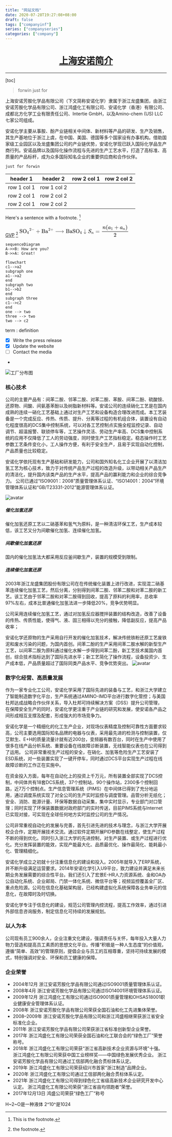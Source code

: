 ```yaml
---
title: "网站文档"
date: 2020-07-28T19:27:08+08:00
draft: false
tags: ["companyinf"]
series: ["companyseries"]
categories: ["company"]
---
```


# <center>[上海安诺简介](https://www.amino-chem.cn/)</center>
-------------------------------------------------------

[toc]

> forwin
just
for 



上海安诺芳胺化学品有限公司（下文简称安诺化学）隶属于浙江龙盛集团，由浙江安诺芳胺化学品有限公司、浙江鸿盛化工有限公司、安诺化学（香港）有限公司、成都北方化学工业有限责任公司、Intertie GmbH，以及Amino-chem (US) LLC七家公司组成。

安诺化学主要从事胺、酚产业链相关中间体、新材料等产品的研发、生产及销售，其生产基地位于浙江上虞，在中国、美国、德国等多个国家设有办事机构。借助国家级工业园区以及龙盛集团公司的产业链优势，安诺化学现已跃入国际化学品生产商行列。安诺品牌以及国际化操作流程与先进的生产工艺水平，打造了高标准、高质量的产品标杆，成为众多国际知名企业的重要供应商和合作伙伴。

`just for forwin`

| header 1    | header 2    | row 2 col 1 | row 2 col 2 |
| ----------- | ----------- | ----------- | ----------- |
| row 1 col 1 | row 1 col 2 |
| row 2 col 1 | row 2 col 2 |
| row 2 col 1 | row 2 col 2 |


Here's a sentence with a footnote. [^1]


[GVP](https://gitee.com/gvp "test") [^2]
<svg xmlns="http://www.w3.org/2000/svg" width="44.727ex" height="4.855ex" viewBox="0 -1460 19769.5 2146" xmlns:xlink="http://www.w3.org/1999/xlink" aria-hidden="true" style=""><defs><path id="MJX-4-TEX-N-53" d="M55 507Q55 590 112 647T243 704H257Q342 704 405 641L426 672Q431 679 436 687T446 700L449 704Q450 704 453 704T459 705H463Q466 705 472 699V462L466 456H448Q437 456 435 459T430 479Q413 605 329 646Q292 662 254 662Q201 662 168 626T135 542Q135 508 152 480T200 435Q210 431 286 412T370 389Q427 367 463 314T500 191Q500 110 448 45T301 -21Q245 -21 201 -4T140 27L122 41Q118 36 107 21T87 -7T78 -21Q76 -22 68 -22H64Q61 -22 55 -16V101Q55 220 56 222Q58 227 76 227H89Q95 221 95 214Q95 182 105 151T139 90T205 42T305 24Q352 24 386 62T420 155Q420 198 398 233T340 281Q284 295 266 300Q261 301 239 306T206 314T174 325T141 343T112 367T85 402Q55 451 55 507Z"></path><path id="MJX-4-TEX-N-4F" d="M56 340Q56 423 86 494T164 610T270 680T388 705Q521 705 621 601T722 341Q722 260 693 191T617 75T510 4T388 -22T267 3T160 74T85 189T56 340ZM467 647Q426 665 388 665Q360 665 331 654T269 620T213 549T179 439Q174 411 174 354Q174 144 277 61Q327 20 385 20H389H391Q474 20 537 99Q603 188 603 354Q603 411 598 439Q577 592 467 647Z"></path><path id="MJX-4-TEX-N-34" d="M462 0Q444 3 333 3Q217 3 199 0H190V46H221Q241 46 248 46T265 48T279 53T286 61Q287 63 287 115V165H28V211L179 442Q332 674 334 675Q336 677 355 677H373L379 671V211H471V165H379V114Q379 73 379 66T385 54Q393 47 442 46H471V0H462ZM293 211V545L74 212L183 211H293Z"></path><path id="MJX-4-TEX-N-32" d="M109 429Q82 429 66 447T50 491Q50 562 103 614T235 666Q326 666 387 610T449 465Q449 422 429 383T381 315T301 241Q265 210 201 149L142 93L218 92Q375 92 385 97Q392 99 409 186V189H449V186Q448 183 436 95T421 3V0H50V19V31Q50 38 56 46T86 81Q115 113 136 137Q145 147 170 174T204 211T233 244T261 278T284 308T305 340T320 369T333 401T340 431T343 464Q343 527 309 573T212 619Q179 619 154 602T119 569T109 550Q109 549 114 549Q132 549 151 535T170 489Q170 464 154 447T109 429Z"></path><path id="MJX-4-TEX-N-2212" d="M84 237T84 250T98 270H679Q694 262 694 250T679 230H98Q84 237 84 250Z"></path><path id="MJX-4-TEX-N-2B" d="M56 237T56 250T70 270H369V420L370 570Q380 583 389 583Q402 583 409 568V270H707Q722 262 722 250T707 230H409V-68Q401 -82 391 -82H389H387Q375 -82 369 -68V230H70Q56 237 56 250Z"></path><path id="MJX-4-TEX-N-42" d="M131 622Q124 629 120 631T104 634T61 637H28V683H229H267H346Q423 683 459 678T531 651Q574 627 599 590T624 512Q624 461 583 419T476 360L466 357Q539 348 595 302T651 187Q651 119 600 67T469 3Q456 1 242 0H28V46H61Q103 47 112 49T131 61V622ZM511 513Q511 560 485 594T416 636Q415 636 403 636T371 636T333 637Q266 637 251 636T232 628Q229 624 229 499V374H312L396 375L406 377Q410 378 417 380T442 393T474 417T499 456T511 513ZM537 188Q537 239 509 282T430 336L329 337H229V200V116Q229 57 234 52Q240 47 334 47H383Q425 47 443 53Q486 67 511 104T537 188Z"></path><path id="MJX-4-TEX-N-61" d="M137 305T115 305T78 320T63 359Q63 394 97 421T218 448Q291 448 336 416T396 340Q401 326 401 309T402 194V124Q402 76 407 58T428 40Q443 40 448 56T453 109V145H493V106Q492 66 490 59Q481 29 455 12T400 -6T353 12T329 54V58L327 55Q325 52 322 49T314 40T302 29T287 17T269 6T247 -2T221 -8T190 -11Q130 -11 82 20T34 107Q34 128 41 147T68 188T116 225T194 253T304 268H318V290Q318 324 312 340Q290 411 215 411Q197 411 181 410T156 406T148 403Q170 388 170 359Q170 334 154 320ZM126 106Q126 75 150 51T209 26Q247 26 276 49T315 109Q317 116 318 175Q318 233 317 233Q309 233 296 232T251 223T193 203T147 166T126 106Z"></path><path id="MJX-4-TEX-N-27F6" d="M84 237T84 250T98 270H1444Q1328 357 1301 493Q1301 494 1301 496T1300 499Q1300 511 1317 511H1320Q1329 511 1332 510T1338 506T1341 497T1344 481T1352 456Q1374 389 1425 336T1544 261Q1553 258 1553 250Q1553 244 1548 241T1524 231T1486 212Q1445 186 1415 152T1370 85T1349 35T1341 4Q1339 -6 1336 -8T1320 -11Q1300 -11 1300 0Q1300 7 1305 25Q1337 151 1444 230H98Q84 237 84 250Z"></path><path id="MJX-4-TEX-N-2193" d="M473 86Q483 86 483 67Q483 63 483 61T483 56T481 53T480 50T478 48T474 47T470 46T464 44Q428 35 391 14T316 -55T264 -168Q264 -170 263 -173T262 -180T261 -184Q259 -194 251 -194Q242 -194 238 -176T221 -121T180 -49Q169 -34 155 -21T125 2T95 20T67 33T44 42T27 47L21 49Q17 53 17 67Q17 87 28 87Q33 87 42 84Q158 52 223 -45L230 -55V312Q230 391 230 482T229 591Q229 662 231 676T243 693Q244 694 251 694Q264 692 270 679V-55L277 -45Q307 1 353 33T430 76T473 86Z"></path><path id="MJX-4-TEX-I-1D446" d="M308 24Q367 24 416 76T466 197Q466 260 414 284Q308 311 278 321T236 341Q176 383 176 462Q176 523 208 573T273 648Q302 673 343 688T407 704H418H425Q521 704 564 640Q565 640 577 653T603 682T623 704Q624 704 627 704T632 705Q645 705 645 698T617 577T585 459T569 456Q549 456 549 465Q549 471 550 475Q550 478 551 494T553 520Q553 554 544 579T526 616T501 641Q465 662 419 662Q362 662 313 616T263 510Q263 480 278 458T319 427Q323 425 389 408T456 390Q490 379 522 342T554 242Q554 216 546 186Q541 164 528 137T492 78T426 18T332 -20Q320 -22 298 -22Q199 -22 144 33L134 44L106 13Q83 -14 78 -18T65 -22Q52 -22 52 -14Q52 -11 110 221Q112 227 130 227H143Q149 221 149 216Q149 214 148 207T144 186T142 153Q144 114 160 87T203 47T255 29T308 24Z"></path><path id="MJX-4-TEX-I-1D45B" d="M21 287Q22 293 24 303T36 341T56 388T89 425T135 442Q171 442 195 424T225 390T231 369Q231 367 232 367L243 378Q304 442 382 442Q436 442 469 415T503 336T465 179T427 52Q427 26 444 26Q450 26 453 27Q482 32 505 65T540 145Q542 153 560 153Q580 153 580 145Q580 144 576 130Q568 101 554 73T508 17T439 -10Q392 -10 371 17T350 73Q350 92 386 193T423 345Q423 404 379 404H374Q288 404 229 303L222 291L189 157Q156 26 151 16Q138 -11 108 -11Q95 -11 87 -5T76 7T74 17Q74 30 112 180T152 343Q153 348 153 366Q153 405 129 405Q91 405 66 305Q60 285 60 284Q58 278 41 278H27Q21 284 21 287Z"></path><path id="MJX-4-TEX-N-3D" d="M56 347Q56 360 70 367H707Q722 359 722 347Q722 336 708 328L390 327H72Q56 332 56 347ZM56 153Q56 168 72 173H708Q722 163 722 153Q722 140 707 133H70Q56 140 56 153Z"></path><path id="MJX-4-TEX-N-28" d="M94 250Q94 319 104 381T127 488T164 576T202 643T244 695T277 729T302 750H315H319Q333 750 333 741Q333 738 316 720T275 667T226 581T184 443T167 250T184 58T225 -81T274 -167T316 -220T333 -241Q333 -250 318 -250H315H302L274 -226Q180 -141 137 -14T94 250Z"></path><path id="MJX-4-TEX-I-1D44E" d="M33 157Q33 258 109 349T280 441Q331 441 370 392Q386 422 416 422Q429 422 439 414T449 394Q449 381 412 234T374 68Q374 43 381 35T402 26Q411 27 422 35Q443 55 463 131Q469 151 473 152Q475 153 483 153H487Q506 153 506 144Q506 138 501 117T481 63T449 13Q436 0 417 -8Q409 -10 393 -10Q359 -10 336 5T306 36L300 51Q299 52 296 50Q294 48 292 46Q233 -10 172 -10Q117 -10 75 30T33 157ZM351 328Q351 334 346 350T323 385T277 405Q242 405 210 374T160 293Q131 214 119 129Q119 126 119 118T118 106Q118 61 136 44T179 26Q217 26 254 59T298 110Q300 114 325 217T351 328Z"></path><path id="MJX-4-TEX-N-31" d="M213 578L200 573Q186 568 160 563T102 556H83V602H102Q149 604 189 617T245 641T273 663Q275 666 285 666Q294 666 302 660V361L303 61Q310 54 315 52T339 48T401 46H427V0H416Q395 3 257 3Q121 3 100 0H88V46H114Q136 46 152 46T177 47T193 50T201 52T207 57T213 61V578Z"></path><path id="MJX-4-TEX-N-29" d="M60 749L64 750Q69 750 74 750H86L114 726Q208 641 251 514T294 250Q294 182 284 119T261 12T224 -76T186 -143T145 -194T113 -227T90 -246Q87 -249 86 -250H74Q66 -250 63 -250T58 -247T55 -238Q56 -237 66 -225Q221 -64 221 250T66 725Q56 737 55 738Q55 746 60 749Z"></path></defs><g stroke="currentColor" fill="currentColor" stroke-width="0" transform="matrix(1 0 0 -1 0 0)"><g data-mml-node="math"><g data-mml-node="TeXAtom" data-mjx-texclass="ORD"><g data-mml-node="TeXAtom" data-mjx-texclass="ORD"><g data-mml-node="mi"><use xlink:href="#MJX-4-TEX-N-53"></use></g><g data-mml-node="mi" transform="translate(556, 0)"><use xlink:href="#MJX-4-TEX-N-4F"></use></g></g><g data-mml-node="msub" transform="translate(1334, 0)"><g data-mml-node="TeXAtom" data-mjx-texclass="ORD"><g data-mml-node="TeXAtom" data-mjx-texclass="ORD"><g data-mml-node="mpadded"><g data-mml-node="mphantom"></g></g></g></g><g data-mml-node="TeXAtom" transform="translate(0, -150) scale(0.707)" data-mjx-texclass="ORD"><g data-mml-node="TeXAtom" data-mjx-texclass="ORD"><g data-mml-node="mpadded"><g data-mml-node="mn"><use xlink:href="#MJX-4-TEX-N-34"></use></g></g></g></g></g><g data-mml-node="msup" transform="translate(1737.6, 0)"><g data-mml-node="TeXAtom" data-mjx-texclass="ORD"><g data-mml-node="TeXAtom" data-mjx-texclass="ORD"><g data-mml-node="mpadded"><g data-mml-node="mphantom"></g></g></g></g><g data-mml-node="TeXAtom" transform="translate(51.2, 413) scale(0.707)" data-mjx-texclass="ORD"><g data-mml-node="mn"><use xlink:href="#MJX-4-TEX-N-32"></use></g><g data-mml-node="mo" transform="translate(500, 0)"><use xlink:href="#MJX-4-TEX-N-2212"></use></g></g></g><g data-mml-node="TeXAtom" data-mjx-texclass="ORD" transform="translate(2742.4, 0)"></g><g data-mml-node="mo" transform="translate(2964.7, 0)"><use xlink:href="#MJX-4-TEX-N-2B"></use></g><g data-mml-node="TeXAtom" data-mjx-texclass="ORD" transform="translate(3964.9, 0)"></g><g data-mml-node="TeXAtom" data-mjx-texclass="ORD" transform="translate(3964.9, 0)"><g data-mml-node="mi"><use xlink:href="#MJX-4-TEX-N-42"></use></g><g data-mml-node="mi" transform="translate(708, 0)"><use xlink:href="#MJX-4-TEX-N-61"></use></g></g><g data-mml-node="msup" transform="translate(5172.9, 0)"><g data-mml-node="TeXAtom" data-mjx-texclass="ORD"><g data-mml-node="TeXAtom" data-mjx-texclass="ORD"><g data-mml-node="mpadded"><g data-mml-node="mphantom"></g></g></g></g><g data-mml-node="TeXAtom" transform="translate(51.2, 413) scale(0.707)" data-mjx-texclass="ORD"><g data-mml-node="mn"><use xlink:href="#MJX-4-TEX-N-32"></use></g><g data-mml-node="mo" transform="translate(500, 0)"><use xlink:href="#MJX-4-TEX-N-2B"></use></g></g></g><g data-mml-node="TeXAtom" data-mjx-texclass="ORD" transform="translate(6177.8, 0)"></g><g data-mml-node="TeXAtom" data-mjx-texclass="REL" transform="translate(6455.5, 0)"><g data-mml-node="mo"><use xlink:href="#MJX-4-TEX-N-27F6"></use></g></g><g data-mml-node="TeXAtom" data-mjx-texclass="ORD" transform="translate(8371.3, 0)"></g><g data-mml-node="TeXAtom" data-mjx-texclass="ORD" transform="translate(8371.3, 0)"><g data-mml-node="mi"><use xlink:href="#MJX-4-TEX-N-42"></use></g><g data-mml-node="mi" transform="translate(708, 0)"><use xlink:href="#MJX-4-TEX-N-61"></use></g><g data-mml-node="mi" transform="translate(1208, 0)"><use xlink:href="#MJX-4-TEX-N-53"></use></g><g data-mml-node="mi" transform="translate(1764, 0)"><use xlink:href="#MJX-4-TEX-N-4F"></use></g></g><g data-mml-node="msub" transform="translate(10913.3, 0)"><g data-mml-node="TeXAtom" data-mjx-texclass="ORD"><g data-mml-node="TeXAtom" data-mjx-texclass="ORD"><g data-mml-node="mpadded"><g data-mml-node="mphantom"></g></g></g></g><g data-mml-node="TeXAtom" transform="translate(0, -150) scale(0.707)" data-mjx-texclass="ORD"><g data-mml-node="TeXAtom" data-mjx-texclass="ORD"><g data-mml-node="mpadded"><g data-mml-node="mn"><use xlink:href="#MJX-4-TEX-N-34"></use></g></g></g></g></g><g data-mml-node="mo" transform="translate(11594.6, 0)"><use xlink:href="#MJX-4-TEX-N-2193"></use></g><g data-mml-node="TeXAtom" data-mjx-texclass="ORD" transform="translate(12372.4, 0)"></g></g><g data-mml-node="msub" transform="translate(12372.4, 0)"><g data-mml-node="mi"><use xlink:href="#MJX-4-TEX-I-1D446"></use></g><g data-mml-node="TeXAtom" transform="translate(613, -150) scale(0.707)" data-mjx-texclass="ORD"><g data-mml-node="mi"><use xlink:href="#MJX-4-TEX-I-1D45B"></use></g></g></g><g data-mml-node="mo" transform="translate(13737.5, 0)"><use xlink:href="#MJX-4-TEX-N-3D"></use></g><g data-mml-node="mfrac" transform="translate(14793.2, 0)"><g data-mml-node="mrow" transform="translate(220, 710)"><g data-mml-node="mi"><use xlink:href="#MJX-4-TEX-I-1D45B"></use></g><g data-mml-node="mrow" transform="translate(600, 0)"><g data-mml-node="mo"><use xlink:href="#MJX-4-TEX-N-28"></use></g><g data-mml-node="msub" transform="translate(389, 0)"><g data-mml-node="mi"><use xlink:href="#MJX-4-TEX-I-1D44E"></use></g><g data-mml-node="TeXAtom" transform="translate(529, -150) scale(0.707)" data-mjx-texclass="ORD"><g data-mml-node="mn"><use xlink:href="#MJX-4-TEX-N-31"></use></g></g></g><g data-mml-node="mo" transform="translate(1543.8, 0)"><use xlink:href="#MJX-4-TEX-N-2B"></use></g><g data-mml-node="msub" transform="translate(2544, 0)"><g data-mml-node="mi"><use xlink:href="#MJX-4-TEX-I-1D44E"></use></g><g data-mml-node="TeXAtom" transform="translate(529, -150) scale(0.707)" data-mjx-texclass="ORD"><g data-mml-node="mi"><use xlink:href="#MJX-4-TEX-I-1D45B"></use></g></g></g><g data-mml-node="mo" transform="translate(3547.3, 0)"><use xlink:href="#MJX-4-TEX-N-29"></use></g></g></g><g data-mml-node="mn" transform="translate(2238.1, -686)"><use xlink:href="#MJX-4-TEX-N-32"></use></g><rect width="4736.3" height="60" x="120" y="220"></rect></g></g></g></svg>

```mermaid
sequenceDiagram
A->>B: How are you?
B->>A: Great!
```

```mermaid
flowchart 
c1-->a2
subgraph one
a1-->a2
end
subgraph two
b1-->b2
end
subgraph three
c1-->c2
end
one --> two
three --> two
two --> c2 
```



term
: definition

- [x] Write the press release
- [x] Update the website
- [ ] Contact the media
- 



![工厂分布图](https://www.amino-chem.cn/assets/img/adapt-desktop/global.jpg)

### 核心技术

公司的主要产品有：间苯二胺、邻苯二胺、对苯二胺、苯胺、间苯二酚、硫酸铵、还原物、间酸、间氨基苯酚以及树脂新材料等。安诺公司的连续硝化工艺是在国内成熟的连续一硝化工艺基础上通过对生产工艺和设备构造合理改进而成。本工艺装备是一个完成反应、传热、传质、提升、分离等过程的有机组合体，装置设有自动化程度很高的DCS集中控制系统，可以对各工艺控制点实施全程监控记录、自动调节、超温报警、联锁停车等，工艺操作灵活、劳动生产率高、DCS集中控制系统的应用不仅降低了工人的劳动强度，同时使生产工艺指标稳定。稳态操作时工艺参数工艺条件变化小，工人操作方便，有利于安全生产，且易于实现自动化控制，产品质量也比较稳定。

安诺化学依托现有生产基础和研发能力，公司和国外知名化工企业开展了以清洁加氢工艺为核心技术，致力于对传统产品生产过程的改造升级，以带动相关产品生产的清洁化，提升国内该类产品的生产水平，提高产品的赢利能力和企业的综合竞争力。
公司已通过“ISO9001：2008”质量管理体系认证、“ISO14001：2004”环境管理体系认证和“GB/T23331-2012”能源管理体系认证。

![avatar](https://www.amino-chem.cn/assets/img/production/product-chain.png)

##### 催化加氢还原
催化加氢还原工艺以二硝基苯和氢气为原料，是一种清洁环保工艺，生产成本较低，该工艺又分为间歇催化加氢、连续催化加氢。
##### 间歇催化加氢还原
国内的催化加氢法大都采用反应釜间歇生产，装置的规模受到限制。

##### 连续催化加氢还原
2003年浙江龙盛集团股份有限公司在在传统催化装置上进行改进，实现混二硝基苯连续催化加氢工艺，然后分离，分别得到间苯二胺、邻苯二胺和对苯二胺的新工艺。该工艺由于邻苯二胺和对苯二胺得到回收，提高了原料的利用率，总收率97%左右，成本比普通催化加氢法进一步降低20%，竞争优势明显。

公司采用连续催化加氢工艺，通过对加氢反应器搅拌装置的结构改造，改善了设备的传热、传质性能，使得气、液、固三相得以充分的接触，降低副反应，提高产品收率；

安诺化学还原物的生产采用自行开发的催化加氢技术，解决传统铁粉还原工艺废铁泥和废水污染的问题，为国内首创。间苯二酚的生产采用间苯二胺水解的新型生产工艺，以间苯二胺为原料通过催化水解一步得到间苯二酚，新工艺技术属国内首创，综合技术指标达到了国际先进水平；新工艺简化了操作流程，设备投资少、生产成本低，产品质量超过了国际同类产品水平、竞争优势突出。
![avatar](https://www.amino-chem.cn/assets/img/production/aerial2.jpg)

### 数字化经营、高质量发展
作为一家专业化工公司，安诺化学采用了国际先进的装备与工艺，和浙江大学建立了智能制造数字化平台，生产系统通过AMINO-IMD平台进行数字化管控；与美国杜邦达成战略合作伙伴关系，导入杜邦可持续解决方案（DSS）提升公司管理，在保障安全生产的同时，安诺化学更注重于产业链的研究和发展，使安诺各产品之间形成相互支撑及配套，形成强大的市场竞争力。

安诺化学是一个精细化的化工生产企业，对现场仪表精度及控制可靠性方面要求较高，公司主要选用国际知名品牌的电器与仪表，采用最先进的检测与控制装置，仅艾默生、E+H的质量流量计就有近200台，变频器有数百台，同时在生产中使用了很多在线产品分析系统、重要设备在线故障诊断装置，无线智能仪表也在公司得到了运用。
公司非常重视生产过程的安全，在硝化、加氢等危险生产工艺安装了ESD系统，对一些装置实现了一键开停车，同时通过DCS平台实现生产过程在线故障诊断的工作正在实施中。

在资金投入方面，每年在自动化上的投资上千万元，所有装置全部实现了DCS控制，中间体共有18套DCS系统，37个控制站，90个操作站，2300多个控制回路，近7万个控制点。生产信息管理系统（PIMS）在中间体已得到了充分地运用，通过调度系统实现了对全公司的生产实时监控与调度管理。品管分析无纸化；安全、消防、能源计量、环保等数据自动采集，集中实时显示，专业部门对口管理；同时实现了环保装置数据对政府部门的实时传送，目前PIMS系统与Internet已实现对接，可实现在全球任何地方实时监控公司的生产情况。

公司非常重视自动化的发展与完善，首先引进先进的技术与理念，与浙江大学开展校企合作，定期开展技术交流。通过软件定期开展PID参数在线整定，使生产过程不断的得到优化。同时引入浙江大学的先进控制，对生产装置、或生产过程进行优化。充分发挥装置的能效，实现产能最大化、品质最优化、操作最简化、能耗最小化、管理精细化。

安诺化学成立之初就十分注重信息化的建设和投入。2005年就导入了ERP系统，并不断升级满足运营要求。2014年安诺化学引入U9平台，致力建设并满足未来长期业务发展需要的综合性平台。我们还引入了宏景E-HR人力资源系统、金和OA办公自动化系统、企业邮局、门禁一体化系统、微信平台等；视频监控覆盖全厂区、重点危险源。公司在信息化基础架构层，已经构建虚拟化系统保障各业务单元的信息化，在故障时及时切换。

安诺化学专注于信息化的建设，规范公司管理内控流程，提高工作效率，通过引进外部信息咨询服务，制定信息化可持续的发展规划。



### 以人为本
公司现有员工900余人，企业注重文化建设，强调责任与关怀，每年投入大量人力物力营造和提高员工素质的思想文化平台。传播“积极是一种人生态度”的价值观，遵循“简单、高效”的管理原则，提倡企业与员工的互相尊重，坚持可持续发展的模式，特别强调对安全、环保和员工健康的保障。

### 企业荣誉
 - 2004年12月  浙江安诺芳胺化学品有限公司通过ISO9001质量管理体系认证。
 - 2008年4月  浙江安诺芳胺化学品有限公司通过ISO14001环境管理体系认证。
 - 2009年12月 浙江鸿盛化工有限公司通过ISO9001质量管理和OHSAS18001职业健康安全管理体系认证。
 - 2008年 浙江安诺芳胺化学品有限公司荣获全国石油和化工先进集体荣誉。
 - 2008–2009年 浙江安诺芳胺化学品有限公司和浙江鸿盛相继荣获浙江省安全标准化企业。
 - 2011年 浙江安诺芳胺化学品有限公司荣获浙江省标准创新型企业荣誉。
 - 2017年 浙江鸿盛化工有限公司荣获全国石油和化工联合会的“绿色工厂”荣誉称号。
 - 2018年 浙江鸿盛化工有限公司荣获“浙江省高新技术企业资源与环境”十强。
  浙江鸿盛化工有限公司荣获中国工业榜样奖——中国绿色发展优秀企业。
  浙江安诺芳胺化学品有限公司通过工信部两化融合贯标体系认定。
 - 2019年 浙江鸿盛化工有限公司荣获绍兴市首家“浙江制造”品牌企业。
 - 2020年 浙江鸿盛化工有限公司通过工信部两化融合贯标体系认定。
 - 2021年 浙江鸿盛化工有限公司得到绿色化工省级高新技术企业研究开发中心认定。
  浙江鸿盛化工有限公司荣获“浙江省亩均领跑者”荣誉。
 - 2017年12月13日 鸿盛公司荣获“绿色工厂“称号

H~2~O是一种液体
2^10^是1024

[^1]: This is the footnote.
[^2]: the footnote.
